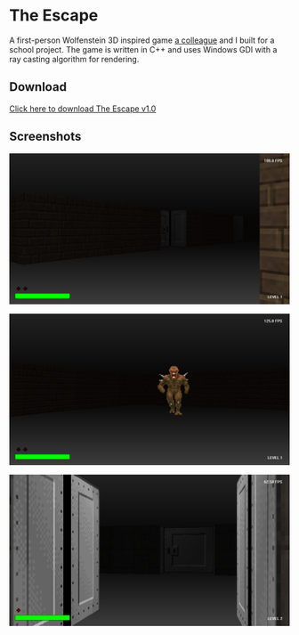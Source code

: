 # The Escape

A first-person Wolfenstein 3D inspired game [a colleague](https://github.com/jasminhadzic) and I built for a school project.
The game is written in C++ and uses Windows GDI with a ray casting algorithm for rendering.

## Download

[Click here to download The Escape v1.0](https://github.com/mirzahalilcevic/TheEscape/releases/download/v1.0/TheEscape.zip)

## Screenshots

![screenshot1](screenshots/screenshot1.png)

![screenshot2](screenshots/screenshot2.png)

![screenshot3](screenshots/screenshot3.png)
